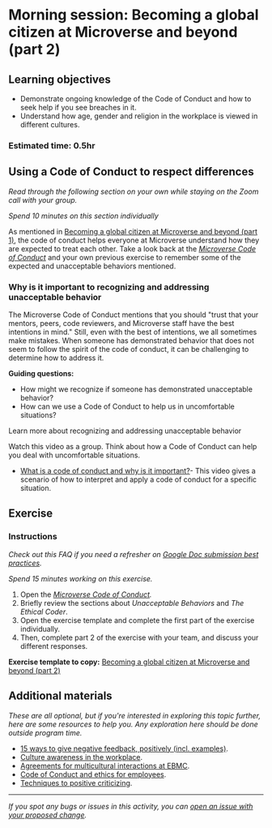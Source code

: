 # Morning session: Becoming a global citizen at Microverse and beyond (part 2)

## Learning objectives

- Demonstrate ongoing knowledge of the Code of Conduct and how to seek help if you see breaches in it.
- Understand how age, gender and religion in the workplace is viewed in different cultures.

### **Estimated time**: 0.5hr

## Using a Code of Conduct to respect differences

*Read through the following section on your own while staying on the Zoom call with your group.* 

*Spend 10 minutes on this section individually*

As mentioned in [Becoming a global citizen at Microverse and beyond  (part 1)](https://github.com/microverseinc/curriculum-professional-skills/blob/main/soft-skills/becoming-a-global-citizen-at-microverse-and-beyond-part1.md), the code of conduct helps everyone at Microverse understand how they are expected to treat each other. Take a look back at the *[Microverse Code of Conduct](https://microverse.zendesk.com/hc/en-us/sections/4411468844435-Code-of-Conduct-)* and your own previous exercise to remember some of the expected and unacceptable behaviors mentioned. 

### Why is it important to recognizing and addressing unacceptable behavior

The Microverse Code of Conduct mentions that you should "trust that your mentors, peers, code reviewers, and Microverse staff have the best intentions in mind." Still, even with the best of intentions, we all sometimes make mistakes. When someone has demonstrated behavior that does not seem to follow the spirit of the code of conduct, it can be challenging to determine how to address it.

**Guiding questions:**

- How might we recognize if someone has demonstrated unacceptable behavior?
- How can we use a Code of Conduct to help us in uncomfortable situations?

Learn more about recognizing and addressing unacceptable behavior

Watch this video as a group. Think about how a Code of Conduct can help you deal with uncomfortable situations.

- [What is a code of conduct and why is it important?](https://www.youtube.com/watch?v=vjbQDEDsVoI)- This video gives a scenario of how to interpret and apply a code of conduct for a specific situation.

## Exercise

### Instructions

*Check out this FAQ if you need a refresher on [Google Doc submission best practices](https://microverse.zendesk.com/hc/en-us/articles/360063156813).*

*Spend 15 minutes working on this exercise.*

1. Open the *[Microverse Code of Conduct](https://microverse.zendesk.com/hc/en-us/sections/4411468844435-Code-of-Conduct-).*
2. Briefly review the sections about *Unacceptable Behaviors* and *The Ethical Coder*.
3. Open the exercise template and complete the first part of the exercise individually.
4. Then, complete part 2 of the exercise with your team, and discuss your different responses.

**Exercise template to copy:** [Becoming a global citizen at Microverse and beyond (part 2)](https://docs.google.com/document/d/1mrvnlEVtMWHfnu0RqkKT998tJMkdTaHwGajfknsCflc/edit#) [](https://docs.google.com/document/d/1mrvnlEVtMWHfnu0RqkKT998tJMkdTaHwGajfknsCflc/edit#heading=h.jhld1jrenkcg)

## Additional materials

*These are all optional, but if you're interested in exploring this topic further, here are some resources to help you. Any exploration here should be done outside program time.*

- [15 ways to give negative feedback, positively (incl. examples)](https://positivepsychology.com/negative-feedback/).
- [Culture awareness in the workplace](https://smallbusiness.chron.com/culture-awareness-workplace-737.html).
- [Agreements for multicultural interactions at EBMC](https://eastbaymeditation.org/2022/03/agreements-for-multicultural-interactions/).
- [Code of Conduct and ethics for employees](https://www.youtube.com/watch?v=-gRLHf6ZBM4).
- [Techniques to positive criticizing](https://smallbusiness.chron.com/techniques-positive-criticizing-73087.html).



------

_If you spot any bugs or issues in this activity, you can [open an issue with your proposed change](https://github.com/microverseinc/curriculum-transversal-skills/blob/main/git-github/articles/open_issue.md)._
